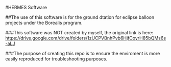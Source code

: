 #HERMES Software

##The use of this software is for the ground dtation for eclipse balloon projects under the Borealis program.

###This software was NOT created by myself, the original link is here: https://drive.google.com/drive/folders/1zUCPVBnhPvb6HjfCoyrH85bQMs6s-aLJ

###The purpose of creating this repo is to ensure the enviroment is more easily reproduced for troubleshooting purposes.